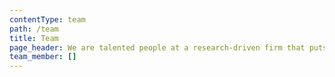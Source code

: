 ```yaml
---
contentType: team
path: /team
title: Team
page_header: We are talented people at a research-driven firm that puts clients first.
team_member: []
---
```


